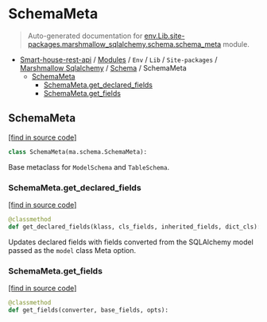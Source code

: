 # SchemaMeta

> Auto-generated documentation for [env.Lib.site-packages.marshmallow_sqlalchemy.schema.schema_meta](..\..\..\..\..\..\env\Lib\site-packages\marshmallow_sqlalchemy\schema\schema_meta.py) module.

- [Smart-house-rest-api](..\..\..\..\..\README.md#description) / [Modules](..\..\..\..\..\MODULES.md#smart-house-rest-api-modules) / `Env` / `Lib` / `Site-packages` / [Marshmallow Sqlalchemy](..\index.md#marshmallow-sqlalchemy) / [Schema](index.md#schema) / SchemaMeta
    - [SchemaMeta](#schemameta)
        - [SchemaMeta.get_declared_fields](#schemametaget_declared_fields)
        - [SchemaMeta.get_fields](#schemametaget_fields)

## SchemaMeta

[[find in source code]](..\..\..\..\..\..\env\Lib\site-packages\marshmallow_sqlalchemy\schema\schema_meta.py#L4)

```python
class SchemaMeta(ma.schema.SchemaMeta):
```

Base metaclass for `ModelSchema` and `TableSchema`.

### SchemaMeta.get_declared_fields

[[find in source code]](..\..\..\..\..\..\env\Lib\site-packages\marshmallow_sqlalchemy\schema\schema_meta.py#L8)

```python
@classmethod
def get_declared_fields(klass, cls_fields, inherited_fields, dict_cls):
```

Updates declared fields with fields converted from the SQLAlchemy model
passed as the `model` class Meta option.

### SchemaMeta.get_fields

[[find in source code]](..\..\..\..\..\..\env\Lib\site-packages\marshmallow_sqlalchemy\schema\schema_meta.py#L23)

```python
@classmethod
def get_fields(converter, base_fields, opts):
```

